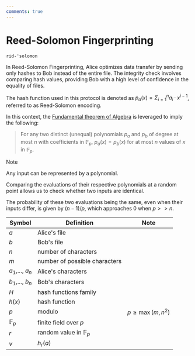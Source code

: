 ```yaml
---
comments: true
---
```


# Reed-Solomon Fingerprinting

`rid-'solomon`

In Reed-Solomon Fingerprinting, Alice optimizes data transfer by sending only hashes to Bob instead of
the entire file. The integrity check involves comparing hash values, providing Bob with a high level of confidence in
the equality of files.

The hash function used in this protocol is denoted as $p_a(x)= \Sigma^n_{i=1} a_i · x^{i−1}$, referred to as
Reed-Solomon encoding.

In this context, the [Fundamental theorem of Algebra](../terms/fundamental_theorem_of_algebra.md) is leveraged to
imply the following:

> For any two distinct (unequal) polynomials $p_a$ and $p_b$ of degree at most $n$ with coefficients in $\mathbb{F}_p$,
> $p_a(x) = p_b(x)$ for at most $n$ values of $x$ in $\mathbb{F}_p$.

> [!NOTE]
> Any input can be represented by a polynomial.
>
> Comparing the evaluations of their respective polynomials at a random
> point allows us to check whether two inputs are identical.
>
> The probability of these two evaluations being the same, even when their inputs differ, is given by $(n-1)/p$, which
> approaches 0 when $p >> n$.

| Symbol           | Definition                     | Note                |
|------------------|--------------------------------|---------------------|
| $a$              | Alice's file                   |                     |
| $b$              | Bob's file                     |                     |
| $n$              | number of characters           |                     |
| $m$              | number of possible characters  |                     |
| $a_1$,..., $a_n$ | Alice's characters             |                     |
| $b_1$,..., $b_n$ | Bob's characters               |                     |
| $H$              | hash functions family          |                     |
| $h(x)$           | hash function                  |                     |
| $p$              | modulo                         | $p\geq\max(m, n^2)$ |
| $\mathbb{F}_p$   | finite field over $p$          |                     |
| $r$              | random value in $\mathbb{F}_p$ |                     |
| $v$              | $h_r(a)$                       |                     |
